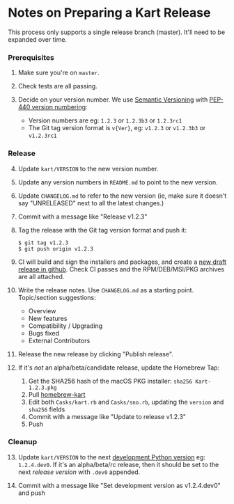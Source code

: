 Notes on Preparing a Kart Release
================================

This process only supports a single release branch (master). It'll need to be expanded over time.

### Prerequisites

1. Make sure you're on `master`.

2. Check tests are all passing.

3. Decide on your version number. We use [Semantic Versioning](https://semver.org/) with [PEP-440 version numbering](https://www.python.org/dev/peps/pep-0440/):
   * Version numbers are eg: `1.2.3` or `1.2.3b3` or `1.2.3rc1`
   * The Git tag version format is `v{Ver}`, eg: `v1.2.3` or `v1.2.3b3` or `v1.2.3rc1`

### Release

4. Update `kart/VERSION` to the new version number.

5. Update any version numbers in `README.md` to point to the new version.

6. Update `CHANGELOG.md` to refer to the new version (ie, make sure it doesn't say "UNRELEASED" next to all the latest changes.)

7. Commit with a message like "Release v1.2.3"

8. Tag the release with the Git tag version format and push it:
   ```console
   $ git tag v1.2.3
   $ git push origin v1.2.3
   ```

9. CI will build and sign the installers and packages, and create a [new draft release in github](https://github.com/koordinates/kart/releases). Check CI passes and the RPM/DEB/MSI/PKG archives are all attached.

10. Write the release notes. Use `CHANGELOG.md` as a starting point. Topic/section suggestions:
    * Overview
    * New features
    * Compatibility / Upgrading
    * Bugs fixed
    * External Contributors

11. Release the new release by clicking "Publish release".

12. If it's _not_ an alpha/beta/candidate release, update the Homebrew Tap:

    1. Get the SHA256 hash of the macOS PKG installer: `sha256 Kart-1.2.3.pkg`
    2. Pull [homebrew-kart](https://github.com/koordinates/homebrew-kart/)
    3. Edit both `Casks/kart.rb` and `Casks/sno.rb`, updating the `version` and `sha256` fields
    4. Commit with a message like "Update to release v1.2.3"
    5. Push

### Cleanup

13. Update `kart/VERSION` to the next [development Python version](https://www.python.org/dev/peps/pep-0440/#developmental-releases) eg: `1.2.4.dev0`. If it's an alpha/beta/rc release, then it should be set to the next _release version_ with `.dev0` appended.

14. Commit with a message like "Set development version as v1.2.4.dev0" and push
